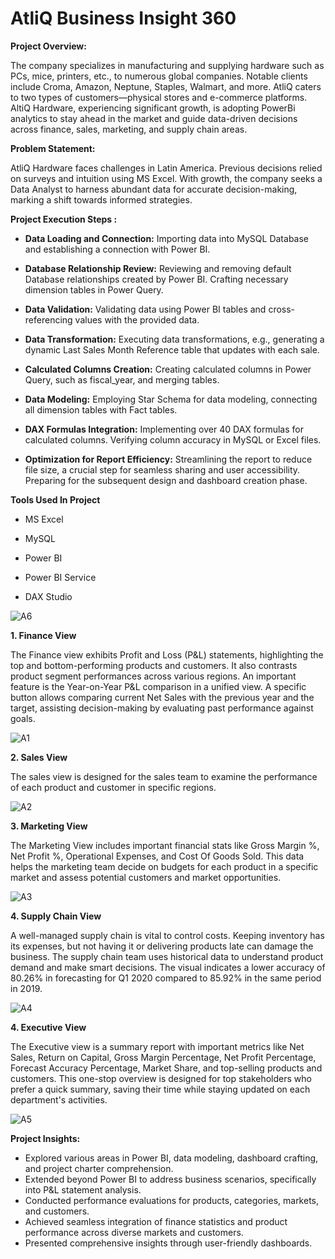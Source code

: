 # AtliQ Business Insight 360

**Project Overview:**

The company specializes in manufacturing and supplying hardware such as PCs, mice, printers, etc., to numerous global companies. Notable clients include Croma, Amazon, Neptune, Staples, Walmart, and more. AtliQ caters to two types of customers—physical stores and e-commerce platforms. AltiQ Hardware, experiencing significant growth, is adopting PowerBi analytics to stay ahead in the market and guide data-driven decisions across finance, sales, marketing, and supply chain areas.


**Problem Statement:**

AtliQ Hardware faces challenges in Latin America. Previous decisions relied on surveys and intuition using MS Excel. With growth, the company seeks a Data Analyst to harness abundant data for accurate decision-making, marking a shift towards informed strategies.


**Project Execution Steps :**

- **Data Loading and Connection:**
Importing data into MySQL Database and establishing a connection with Power BI.

- **Database Relationship Review:**
Reviewing and removing default Database relationships created by Power BI.
Crafting necessary dimension tables in Power Query.

- **Data Validation:**
Validating data using Power BI tables and cross-referencing values with the provided data.

- **Data Transformation:**
Executing data transformations, e.g., generating a dynamic Last Sales Month Reference table that updates with each sale.

- **Calculated Columns Creation:**
Creating calculated columns in Power Query, such as fiscal_year, and merging tables.

- **Data Modeling:**
Employing Star Schema for data modeling, connecting all dimension tables with Fact tables.

- **DAX Formulas Integration:**
Implementing over 40 DAX formulas for calculated columns.
Verifying column accuracy in MySQL or Excel files.

- **Optimization for Report Efficiency:**
Streamlining the report to reduce file size, a crucial step for seamless sharing and user accessibility.
Preparing for the subsequent design and dashboard creation phase.


**Tools Used In Project**
- MS Excel
  
- MySQL
  
- Power BI
  
- Power BI Service
  
- DAX Studio


![A6](https://github.com/Shimoniarora/AtliQ-Business-Insight-360/assets/158834865/0d5f82c9-6d1b-449c-9f65-d5f2166a2bf9)



**1. Finance View**

The Finance view exhibits Profit and Loss (P&L) statements, highlighting the top and bottom-performing products and customers. It also contrasts product segment performances across various regions. An important feature is the Year-on-Year P&L comparison in a unified view. A specific button allows comparing current Net Sales with the previous year and the target, assisting decision-making by evaluating past performance against goals.



![A1](https://github.com/Shimoniarora/AtliQ-Business-Insight-360/assets/158834865/28e82e50-15f9-49c1-87fc-95dd42af6fd9)




**2. Sales View**

The sales view is designed for the sales team to examine the performance of each product and customer in specific regions.



![A2](https://github.com/Shimoniarora/AtliQ-Business-Insight-360/assets/158834865/e8760006-cc11-4760-8256-9f5b64d328d3)




**3. Marketing View**

The Marketing View includes important financial stats like Gross Margin %, Net Profit %, Operational Expenses, and Cost Of Goods Sold. This data helps the marketing team decide on budgets for each product in a specific market and assess potential customers and market opportunities.



![A3](https://github.com/Shimoniarora/AtliQ-Business-Insight-360/assets/158834865/f6648b7d-cba4-4144-934b-c8d54407ec74)



**4. Supply Chain View**

A well-managed supply chain is vital to control costs. Keeping inventory has its expenses, but not having it or delivering products late can damage the business. The supply chain team uses historical data to understand product demand and make smart decisions. The visual indicates a lower accuracy of 80.26% in forecasting for Q1 2020 compared to 85.92% in the same period in 2019.



![A4](https://github.com/Shimoniarora/AtliQ-Business-Insight-360/assets/158834865/73697de7-5a53-40c5-90b8-12d4c20fa2e0)



**4. Executive View**

The Executive view is a summary report with important metrics like Net Sales, Return on Capital, Gross Margin Percentage, Net Profit Percentage, Forecast Accuracy Percentage, Market Share, and top-selling products and customers. This one-stop overview is designed for top stakeholders who prefer a quick summary, saving their time while staying updated on each department's activities.


![A5](https://github.com/Shimoniarora/AtliQ-Business-Insight-360/assets/158834865/b4188016-1560-412e-abb0-afd21c7715b1)


**Project Insights:**

- Explored various areas in Power BI, data modeling, dashboard crafting, and project charter comprehension.
- Extended beyond Power BI to address business scenarios, specifically into P&L statement analysis.
- Conducted performance evaluations for products, categories, markets, and customers.
- Achieved seamless integration of finance statistics and product performance across diverse markets and customers.
- Presented comprehensive insights through user-friendly dashboards.
